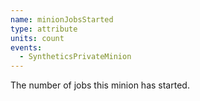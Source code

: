 ```yaml
---
name: minionJobsStarted
type: attribute
units: count
events:
  - SyntheticsPrivateMinion
---
```


The number of jobs this minion has started.